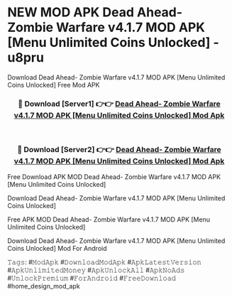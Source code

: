 # NEW MOD APK Dead Ahead- Zombie Warfare v4.1.7 MOD APK [Menu Unlimited Coins Unlocked] - u8pru
Download Dead Ahead- Zombie Warfare v4.1.7 MOD APK [Menu Unlimited Coins Unlocked] Free Mod APK

<div align="center">
<h3>🔴 Download [Server1] 👉👉 <a href="https://apk-comot.site?title=Dead_Ahead-_Zombie_Warfare_v4.1.7_MOD_APK_[Menu_Unlimited_Coins_Unlocked]">Dead Ahead- Zombie Warfare v4.1.7 MOD APK [Menu Unlimited Coins Unlocked] Mod Apk</a></h3><br>

<h3>🔴 Download [Server2] 👉👉 <a href="https://apk-comot.site?title=Dead_Ahead-_Zombie_Warfare_v4.1.7_MOD_APK_[Menu_Unlimited_Coins_Unlocked]">Dead Ahead- Zombie Warfare v4.1.7 MOD APK [Menu Unlimited Coins Unlocked] Mod Apk</a></h3>
</div>


Free Download APK MOD Dead Ahead- Zombie Warfare v4.1.7 MOD APK [Menu Unlimited Coins Unlocked]

Download Dead Ahead- Zombie Warfare v4.1.7 MOD APK [Menu Unlimited Coins Unlocked] 

Free APK MOD Dead Ahead- Zombie Warfare v4.1.7 MOD APK [Menu Unlimited Coins Unlocked] 

Download Dead Ahead- Zombie Warfare v4.1.7 MOD APK [Menu Unlimited Coins Unlocked] Mod For Android

𝚃𝚊𝚐𝚜: #𝙼𝚘𝚍𝙰𝚙𝚔 #𝙳𝚘𝚠𝚗𝚕𝚘𝚊𝚍𝙼𝚘𝚍𝙰𝚙𝚔 #𝙰𝚙𝚔𝙻𝚊𝚝𝚎𝚜𝚝𝚅𝚎𝚛𝚜𝚒𝚘𝚗 #𝙰𝚙𝚔𝚄𝚗𝚕𝚒𝚖𝚒𝚝𝚎𝚍𝙼𝚘𝚗𝚎𝚢 #𝙰𝚙𝚔𝚄𝚗𝚕𝚘𝚌𝚔𝙰𝚕𝚕 #𝙰𝚙𝚔𝙽𝚘𝙰𝚍𝚜 #𝚄𝚗𝚕𝚘𝚌𝚔𝙿𝚛𝚎𝚖𝚒𝚞𝚖 #𝙵𝚘𝚛𝙰𝚗𝚍𝚛𝚘𝚒𝚍 #𝙵𝚛𝚎𝚎𝙳𝚘𝚠𝚗𝚕𝚘𝚊𝚍 #home_design_mod_apk